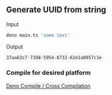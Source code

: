 ## Generate UUID from string

Input
```bash
deno main.ts 'some text'
```
Output
```bash
37aa63c7-7398-5954-8732-62e1a0057c1e
```

### Compile for desired platform

[Deno Compile / Cross Compilation](https://docs.deno.com/runtime/reference/cli/compiler/#cross-compilation)
